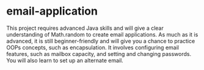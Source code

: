 # email-application

This project requires advanced Java skills and will give a clear understanding of Math.random to create email applications.
As much as it is advanced, it is still beginner-friendly and will give you a chance to practice OOPs concepts, such as encapsulation.
It involves configuring email features, such as mailbox capacity, and setting and changing passwords. You will also learn to set up an alternate email.
